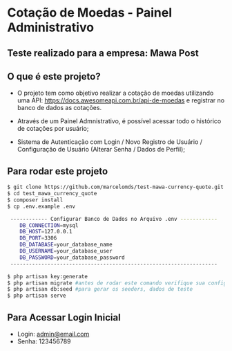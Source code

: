 # Cotação de Moedas - Painel Administrativo

## Teste realizado para a empresa: Mawa Post

## O que é este projeto?
- O projeto tem como objetivo realizar a cotação de moedas utilizando uma API: https://docs.awesomeapi.com.br/api-de-moedas e registrar no banco de dados as cotações.

- Através de um Painel Admnistrativo, é possível acessar todo o histórico de cotações por usuário;
- Sistema de Autenticação com Login / Novo Registro de Usuário / Configuração de Usuário (Alterar Senha / Dados de Perfil);

## Para rodar este projeto
```bash
$ git clone https://github.com/marcelomds/test-mawa-currency-quote.git
$ cd test_mawa_currency_quote
$ composer install
$ cp .env.example .env

 ------------ Configurar Banco de Dados no Arquivo .env ------------
    DB_CONNECTION=mysql
    DB_HOST=127.0.0.1
    DB_PORT=3306
    DB_DATABASE=your_database_name
    DB_USERNAME=your_database_user
    DB_PASSWORD=your_database_password
 -------------------------------------------------------------------

$ php artisan key:generate
$ php artisan migrate #antes de rodar este comando verifique sua configuracao com banco em .env
$ php artisan db:seed #para gerar os seeders, dados de teste
$ php artisan serve
```
## Para Acessar Login Inicial

   - Login:  admin@email.com
   - Senha: 123456789

